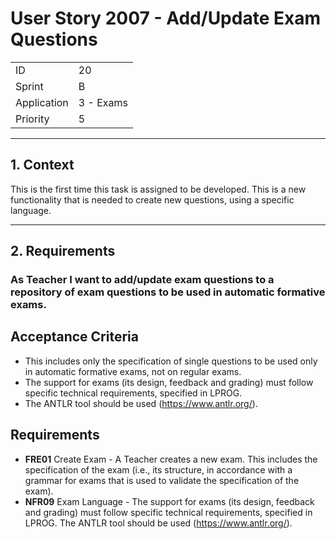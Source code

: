 # User Story 2007 - Add/Update Exam Questions

|             |           |
| ----------- | --------- |
| ID          | 20        |
| Sprint      | B         |
| Application | 3 - Exams |
| Priority    | 5         |

---

## 1. Context

This is the first time this task is assigned to be developed. This is a new functionality that is needed to create new questions, using a specific language.

---

## 2. Requirements

### As Teacher I want to add/update exam questions to a repository of exam questions to be used in automatic formative exams.

## Acceptance Criteria

- This includes only the specification of single questions to be used only in automatic formative exams, not on regular exams.
- The support for exams (its design, feedback and grading) must follow specific technical requirements, specified in LPROG.
- The ANTLR tool should be used (<https://www.antlr.org/>).

## Requirements

- **FRE01** Create Exam - A Teacher creates a new exam. This includes the specification of the exam (i.e., its structure, in accordance with a grammar for exams that is used to validate the specification of the exam).
- **NFR09** Exam Language - The support for exams (its design, feedback and grading) must follow specific technical requirements, specified in LPROG. The ANTLR tool should be used (<https://www.antlr.org/>).
